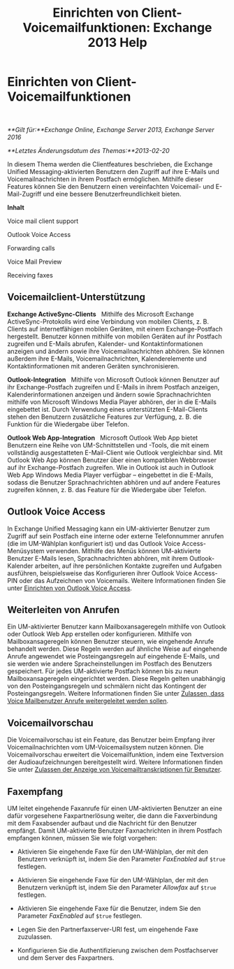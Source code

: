 ﻿---
title: 'Einrichten von Client-Voicemailfunktionen: Exchange 2013 Help'
TOCTitle: Einrichten von Client-Voicemailfunktionen
ms:assetid: 5e661cfd-d34e-4caa-91a5-967bbecb75eb
ms:mtpsurl: https://technet.microsoft.com/de-de/library/JJ673529(v=EXCHG.150)
ms:contentKeyID: 50554825
ms.date: 05/22/2018
mtps_version: v=EXCHG.150
ms.translationtype: MT
---

# Einrichten von Client-Voicemailfunktionen

 

_**Gilt für:**Exchange Online, Exchange Server 2013, Exchange Server 2016_

_**Letztes Änderungsdatum des Themas:**2013-02-20_

In diesem Thema werden die Clientfeatures beschrieben, die Exchange Unified Messaging-aktivierten Benutzern den Zugriff auf ihre E-Mails und Voicemailnachrichten in ihrem Postfach ermöglichen. Mithilfe dieser Features können Sie den Benutzern einen vereinfachten Voicemail- und E-Mail-Zugriff und eine bessere Benutzerfreundlichkeit bieten.

**Inhalt**

Voice mail client support

Outlook Voice Access

Forwarding calls

Voice Mail Preview

Receiving faxes

## Voicemailclient-Unterstützung

**Exchange ActiveSync-Clients**   Mithilfe des Microsoft Exchange ActiveSync-Protokolls wird eine Verbindung von mobilen Clients, z. B. Clients auf internetfähigen mobilen Geräten, mit einem Exchange-Postfach hergestellt. Benutzer können mithilfe von mobilen Geräten auf ihr Postfach zugreifen und E-Mails abrufen, Kalender- und Kontaktinformationen anzeigen und ändern sowie ihre Voicemailnachrichten abhören. Sie können außerdem ihre E-Mails, Voicemailnachrichten, Kalenderelemente und Kontaktinformationen mit anderen Geräten synchronisieren.

**Outlook-Integration**   Mithilfe von Microsoft Outlook können Benutzer auf ihr Exchange-Postfach zugreifen und E-Mails in ihrem Postfach anzeigen, Kalenderinformationen anzeigen und ändern sowie Sprachnachrichten mithilfe von Microsoft Windows Media Player abhören, der in die E-Mails eingebettet ist. Durch Verwendung eines unterstützten E-Mail-Clients stehen den Benutzern zusätzliche Features zur Verfügung, z. B. die Funktion für die Wiedergabe über Telefon.

**Outlook Web App-Integration**   Microsoft Outlook Web App bietet Benutzern eine Reihe von UM-Schnittstellen und -Tools, die mit einem vollständig ausgestatteten E-Mail-Client wie Outlook vergleichbar sind. Mit Outlook Web App können Benutzer über einen kompatiblen Webbrowser auf ihr Exchange-Postfach zugreifen. Wie in Outlook ist auch in Outlook Web App Windows Media Player verfügbar – eingebettet in die E-Mails, sodass die Benutzer Sprachnachrichten abhören und auf andere Features zugreifen können, z. B. das Feature für die Wiedergabe über Telefon.

## Outlook Voice Access

In Exchange Unified Messaging kann ein UM-aktivierter Benutzer zum Zugriff auf sein Postfach eine interne oder externe Telefonnummer anrufen (die im UM-Wählplan konfiguriert ist) und das Outlook Voice Access-Menüsystem verwenden. Mithilfe des Menüs können UM-aktivierte Benutzer E-Mails lesen, Sprachnachrichten abhören, mit ihrem Outlook-Kalender arbeiten, auf ihre persönlichen Kontakte zugreifen und Aufgaben ausführen, beispielsweise das Konfigurieren ihrer Outlook Voice Access-PIN oder das Aufzeichnen von Voicemails. Weitere Informationen finden Sie unter [Einrichten von Outlook Voice Access](setting-up-outlook-voice-access-exchange-2013-help.md).

## Weiterleiten von Anrufen

Ein UM-aktivierter Benutzer kann Mailboxansageregeln mithilfe von Outlook oder Outlook Web App erstellen oder konfigurieren. Mithilfe von Mailboxansageregeln können Benutzer steuern, wie eingehende Anrufe behandelt werden. Diese Regeln werden auf ähnliche Weise auf eingehende Anrufe angewendet wie Posteingangsregeln auf eingehende E-Mails, und sie werden wie andere Spracheinstellungen im Postfach des Benutzers gespeichert. Für jedes UM-aktivierte Postfach können bis zu neun Mailboxansageregeln eingerichtet werden. Diese Regeln gelten unabhängig von den Posteingangsregeln und schmälern nicht das Kontingent der Posteingangsregeln. Weitere Informationen finden Sie unter [Zulassen, dass Voice Mailbenutzer Anrufe weitergeleitet werden sollen](allow-voice-mail-users-to-forward-calls-exchange-2013-help.md).

## Voicemailvorschau

Die Voicemailvorschau ist ein Feature, das Benutzer beim Empfang ihrer Voicemailnachrichten vom UM-Voicemailsystem nutzen können. Die Voicemailvorschau erweitert die Voicemailfunktion, indem eine Textversion der Audioaufzeichnungen bereitgestellt wird. Weitere Informationen finden Sie unter [Zulassen der Anzeige von Voicemailtranskriptionen für Benutzer](allow-users-to-see-a-voice-mail-transcript-exchange-2013-help.md).

## Faxempfang

UM leitet eingehende Faxanrufe für einen UM-aktivierten Benutzer an eine dafür vorgesehene Faxpartnerlösung weiter, die dann die Faxverbindung mit dem Faxabsender aufbaut und die Nachricht für den Benutzer empfängt. Damit UM-aktivierte Benutzer Faxnachrichten in ihrem Postfach empfangen können, müssen Sie wie folgt vorgehen:

  - Aktivieren Sie eingehende Faxe für den UM-Wählplan, der mit den Benutzern verknüpft ist, indem Sie den Parameter *FaxEnabled* auf `$true` festlegen.

  - Aktivieren Sie eingehende Faxe für den UM-Wählplan, der mit den Benutzern verknüpft ist, indem Sie den Parameter *Allowfax* auf `$true` festlegen.

  - Aktivieren Sie eingehende Faxe für die Benutzer, indem Sie den Parameter *FaxEnabled* auf `$true` festlegen.

  - Legen Sie den Partnerfaxserver-URI fest, um eingehende Faxe zuzulassen.

  - Konfigurieren Sie die Authentifizierung zwischen dem Postfachserver und dem Server des Faxpartners.

